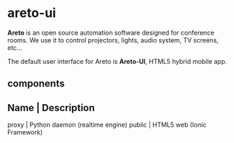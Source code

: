 # areto-ui

**Areto** is an open source automation software designed for conference rooms. We use it to control projectors, lights, audio system, TV screens, etc...

The default user interface for Areto is **Areto-UI**, HTML5 hybrid mobile app.

## components

Name      | Description
---------------------------------------------
proxy     | Python daemon (realtime engine)
public    | HTML5 web (Ionic Framework)

